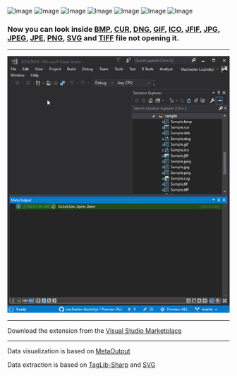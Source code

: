 ![Image](https://img.shields.io/github/license/viacheslav-lozinskyi/Preview-PICTURE)
![Image](https://img.shields.io/github/issues/viacheslav-lozinskyi/Preview-PICTURE)
![Image](https://img.shields.io/github/stars/viacheslav-lozinskyi/Preview-PICTURE)
![Image](https://img.shields.io/github/languages/code-size/viacheslav-lozinskyi/Preview-PICTURE)
![Image](https://img.shields.io/badge/VS-2019-blueviolet)
![Image](https://img.shields.io/badge/VS-2017-blueviolet)
![Image](https://img.shields.io/badge/VS-2015-blueviolet)

### Now you can look inside [BMP](https://en.wikipedia.org/wiki/BMP_file_format), [CUR](https://en.wikipedia.org/wiki/ICO_(file_format)), [DNG](https://en.wikipedia.org/wiki/Digital_Negative), [GIF](https://en.wikipedia.org/wiki/GIF), [ICO](https://en.wikipedia.org/wiki/ICO_(file_format)), [JFIF](https://en.wikipedia.org/wiki/JPEG_File_Interchange_Format), [JPG](https://en.wikipedia.org/wiki/JPEG), [JPEG](https://en.wikipedia.org/wiki/JPEG), [JPE](https://en.wikipedia.org/wiki/JPEG), [PNG](https://en.wikipedia.org/wiki/Portable_Network_Graphics), [SVG](https://en.wikipedia.org/wiki/Scalable_Vector_Graphics) and [TIFF](https://en.wikipedia.org/wiki/TIFF) file not opening it.
---

![Image](resource/video/Presentation1.gif)

---
Download the extension from the [Visual Studio Marketplace](https://marketplace.visualstudio.com/items?itemName=ViacheslavLozinskyi.Preview-PICTURE)

---
Data visualization is based on [MetaOutput](https://marketplace.visualstudio.com/items?itemName=ViacheslavLozinskyi.MetaOutput)

Data extraction is based on [TagLib-Sharp](https://github.com/mono/taglib-sharp) and [SVG](https://github.com/svg-net/SVG)
